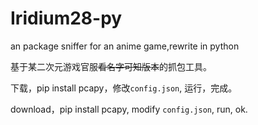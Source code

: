 # Iridium28-py
an package sniffer for an anime game,rewrite in python

基于某二次元游戏官服~~看名字可知版本~~的抓包工具。

下载，pip install pcapy，修改`config.json`, 运行，完成。

download，pip install pcapy, modify `config.json`, run, ok.
